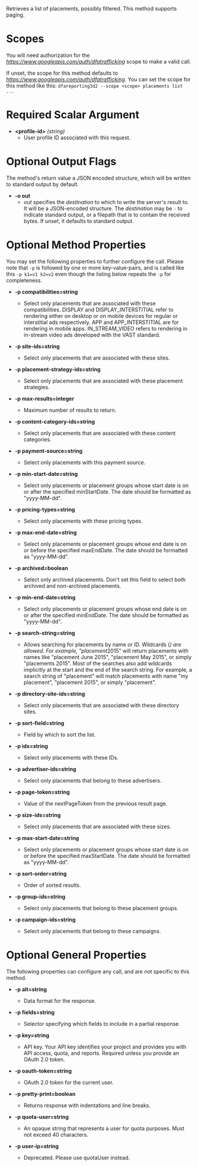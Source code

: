 Retrieves a list of placements, possibly filtered. This method supports paging.
# Scopes

You will need authorization for the *https://www.googleapis.com/auth/dfatrafficking* scope to make a valid call.

If unset, the scope for this method defaults to *https://www.googleapis.com/auth/dfatrafficking*.
You can set the scope for this method like this: `dfareporting3d2 --scope <scope> placements list ...`
# Required Scalar Argument
* **&lt;profile-id&gt;** *(string)*
    - User profile ID associated with this request.

# Optional Output Flags

The method's return value a JSON encoded structure, which will be written to standard output by default.

* **-o out**
    - *out* specifies the *destination* to which to write the server's result to.
      It will be a JSON-encoded structure.
      The *destination* may be `-` to indicate standard output, or a filepath that is to contain the received bytes.
      If unset, it defaults to standard output.
# Optional Method Properties

You may set the following properties to further configure the call. Please note that `-p` is followed by one 
or more key-value-pairs, and is called like this `-p k1=v1 k2=v2` even though the listing below repeats the
`-p` for completeness.

* **-p compatibilities=string**
    - Select only placements that are associated with these compatibilities. DISPLAY and DISPLAY_INTERSTITIAL refer to rendering either on desktop or on mobile devices for regular or interstitial ads respectively. APP and APP_INTERSTITIAL are for rendering in mobile apps. IN_STREAM_VIDEO refers to rendering in in-stream video ads developed with the VAST standard.

* **-p site-ids=string**
    - Select only placements that are associated with these sites.

* **-p placement-strategy-ids=string**
    - Select only placements that are associated with these placement strategies.

* **-p max-results=integer**
    - Maximum number of results to return.

* **-p content-category-ids=string**
    - Select only placements that are associated with these content categories.

* **-p payment-source=string**
    - Select only placements with this payment source.

* **-p min-start-date=string**
    - Select only placements or placement groups whose start date is on or after the specified minStartDate. The date should be formatted as &#34;yyyy-MM-dd&#34;.

* **-p pricing-types=string**
    - Select only placements with these pricing types.

* **-p max-end-date=string**
    - Select only placements or placement groups whose end date is on or before the specified maxEndDate. The date should be formatted as &#34;yyyy-MM-dd&#34;.

* **-p archived=boolean**
    - Select only archived placements. Don&#39;t set this field to select both archived and non-archived placements.

* **-p min-end-date=string**
    - Select only placements or placement groups whose end date is on or after the specified minEndDate. The date should be formatted as &#34;yyyy-MM-dd&#34;.

* **-p search-string=string**
    - Allows searching for placements by name or ID. Wildcards (*) are allowed. For example, &#34;placement*2015&#34; will return placements with names like &#34;placement June 2015&#34;, &#34;placement May 2015&#34;, or simply &#34;placements 2015&#34;. Most of the searches also add wildcards implicitly at the start and the end of the search string. For example, a search string of &#34;placement&#34; will match placements with name &#34;my placement&#34;, &#34;placement 2015&#34;, or simply &#34;placement&#34;.

* **-p directory-site-ids=string**
    - Select only placements that are associated with these directory sites.

* **-p sort-field=string**
    - Field by which to sort the list.

* **-p ids=string**
    - Select only placements with these IDs.

* **-p advertiser-ids=string**
    - Select only placements that belong to these advertisers.

* **-p page-token=string**
    - Value of the nextPageToken from the previous result page.

* **-p size-ids=string**
    - Select only placements that are associated with these sizes.

* **-p max-start-date=string**
    - Select only placements or placement groups whose start date is on or before the specified maxStartDate. The date should be formatted as &#34;yyyy-MM-dd&#34;.

* **-p sort-order=string**
    - Order of sorted results.

* **-p group-ids=string**
    - Select only placements that belong to these placement groups.

* **-p campaign-ids=string**
    - Select only placements that belong to these campaigns.

# Optional General Properties

The following properties can configure any call, and are not specific to this method.

* **-p alt=string**
    - Data format for the response.

* **-p fields=string**
    - Selector specifying which fields to include in a partial response.

* **-p key=string**
    - API key. Your API key identifies your project and provides you with API access, quota, and reports. Required unless you provide an OAuth 2.0 token.

* **-p oauth-token=string**
    - OAuth 2.0 token for the current user.

* **-p pretty-print=boolean**
    - Returns response with indentations and line breaks.

* **-p quota-user=string**
    - An opaque string that represents a user for quota purposes. Must not exceed 40 characters.

* **-p user-ip=string**
    - Deprecated. Please use quotaUser instead.
